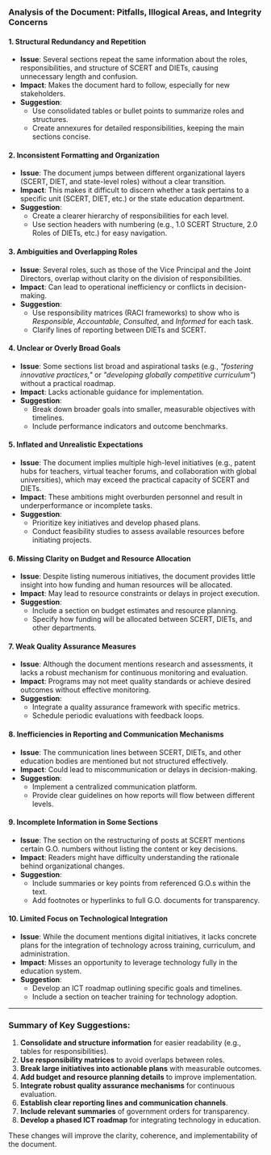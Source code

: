### Analysis of the Document: Pitfalls, Illogical Areas, and Integrity Concerns

#### 1. **Structural Redundancy and Repetition**

- **Issue**: Several sections repeat the same information about the roles, responsibilities, and structure of SCERT and DIETs, causing unnecessary length and confusion.
- **Impact**: Makes the document hard to follow, especially for new stakeholders.
- **Suggestion**:
    - Use consolidated tables or bullet points to summarize roles and structures.
    - Create annexures for detailed responsibilities, keeping the main sections concise.

#### 2. **Inconsistent Formatting and Organization**

- **Issue**: The document jumps between different organizational layers (SCERT, DIET, and state-level roles) without a clear transition.
- **Impact**: This makes it difficult to discern whether a task pertains to a specific unit (SCERT, DIET, etc.) or the state education department.
- **Suggestion**:
    - Create a clearer hierarchy of responsibilities for each level.
    - Use section headers with numbering (e.g., 1.0 SCERT Structure, 2.0 Roles of DIETs, etc.) for easy navigation.

#### 3. **Ambiguities and Overlapping Roles**

- **Issue**: Several roles, such as those of the Vice Principal and the Joint Directors, overlap without clarity on the division of responsibilities.
- **Impact**: Can lead to operational inefficiency or conflicts in decision-making.
- **Suggestion**:
    - Use responsibility matrices (RACI frameworks) to show who is _Responsible_, _Accountable_, _Consulted_, and _Informed_ for each task.
    - Clarify lines of reporting between DIETs and SCERT.

#### 4. **Unclear or Overly Broad Goals**

- **Issue**: Some sections list broad and aspirational tasks (e.g., _"fostering innovative practices,"_ or _"developing globally competitive curriculum"_) without a practical roadmap.
- **Impact**: Lacks actionable guidance for implementation.
- **Suggestion**:
    - Break down broader goals into smaller, measurable objectives with timelines.
    - Include performance indicators and outcome benchmarks.

#### 5. **Inflated and Unrealistic Expectations**

- **Issue**: The document implies multiple high-level initiatives (e.g., patent hubs for teachers, virtual teacher forums, and collaboration with global universities), which may exceed the practical capacity of SCERT and DIETs.
- **Impact**: These ambitions might overburden personnel and result in underperformance or incomplete tasks.
- **Suggestion**:
    - Prioritize key initiatives and develop phased plans.
    - Conduct feasibility studies to assess available resources before initiating projects.

#### 6. **Missing Clarity on Budget and Resource Allocation**

- **Issue**: Despite listing numerous initiatives, the document provides little insight into how funding and human resources will be allocated.
- **Impact**: May lead to resource constraints or delays in project execution.
- **Suggestion**:
    - Include a section on budget estimates and resource planning.
    - Specify how funding will be allocated between SCERT, DIETs, and other departments.

#### 7. **Weak Quality Assurance Measures**

- **Issue**: Although the document mentions research and assessments, it lacks a robust mechanism for continuous monitoring and evaluation.
- **Impact**: Programs may not meet quality standards or achieve desired outcomes without effective monitoring.
- **Suggestion**:
    - Integrate a quality assurance framework with specific metrics.
    - Schedule periodic evaluations with feedback loops.

#### 8. **Inefficiencies in Reporting and Communication Mechanisms**

- **Issue**: The communication lines between SCERT, DIETs, and other education bodies are mentioned but not structured effectively.
- **Impact**: Could lead to miscommunication or delays in decision-making.
- **Suggestion**:
    - Implement a centralized communication platform.
    - Provide clear guidelines on how reports will flow between different levels.

#### 9. **Incomplete Information in Some Sections**

- **Issue**: The section on the restructuring of posts at SCERT mentions certain G.O. numbers without listing the content or key decisions.
- **Impact**: Readers might have difficulty understanding the rationale behind organizational changes.
- **Suggestion**:
    - Include summaries or key points from referenced G.O.s within the text.
    - Add footnotes or hyperlinks to full G.O. documents for transparency.

#### 10. **Limited Focus on Technological Integration**

- **Issue**: While the document mentions digital initiatives, it lacks concrete plans for the integration of technology across training, curriculum, and administration.
- **Impact**: Misses an opportunity to leverage technology fully in the education system.
- **Suggestion**:
    - Develop an ICT roadmap outlining specific goals and timelines.
    - Include a section on teacher training for technology adoption.

---

### Summary of Key Suggestions:

1. **Consolidate and structure information** for easier readability (e.g., tables for responsibilities).
2. **Use responsibility matrices** to avoid overlaps between roles.
3. **Break large initiatives into actionable plans** with measurable outcomes.
4. **Add budget and resource planning details** to improve implementation.
5. **Integrate robust quality assurance mechanisms** for continuous evaluation.
6. **Establish clear reporting lines and communication channels**.
7. **Include relevant summaries** of government orders for transparency.
8. **Develop a phased ICT roadmap** for integrating technology in education.

These changes will improve the clarity, coherence, and implementability of the document.